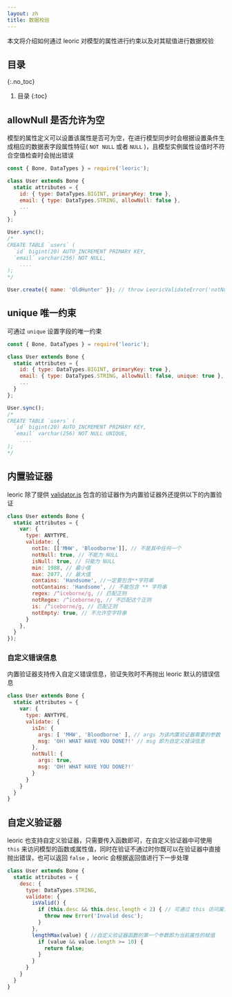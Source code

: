 ```yaml
---
layout: zh
title: 数据校验
---
```


本文将介绍如何通过 leoric 对模型的属性进行约束以及对其赋值进行数据校验

## 目录
{:.no_toc}

1. 目录
{:toc}

## allowNull 是否允许为空

模型的属性定义可以设置该属性是否可为空，在进行模型同步时会根据设置条件生成相应的数据表字段属性特征( `NOT NULL` 或者 `NULL` )，且模型实例属性设值时不符合空值检查时会抛出错误

```javascript
const { Bone, DataTypes } = require('leoric');

class User extends Bone {
  static attributes = {
    id: { type: DataTypes.BIGINT, primaryKey: true },
    email: { type: DataTypes.STRING, allowNull: false },
    ...
  }
};

User.sync();
/*
CREATE TABLE `users` (
  `id` bigint(20) AUTO_INCREMENT PRIMARY KEY,
  `email` varchar(256) NOT NULL,
	....
);
*/

User.create({ name: 'OldHunter' }); // throw LeoricValidateError('notNull'); email should not be null
```

## unique 唯一约束

可通过 `unique` 设置字段的唯一约束

```javascript
const { Bone, DataTypes } = require('leoric');

class User extends Bone {
  static attributes = {
    id: { type: DataTypes.BIGINT, primaryKey: true },
    email: { type: DataTypes.STRING, allowNull: false, unique: true },
    ...
  }
};

User.sync();
/*
CREATE TABLE `users` (
  `id` bigint(20) AUTO_INCREMENT PRIMARY KEY,
  `email` varchar(256) NOT NULL UNIQUE,
	....
);
*/
```

## 内置验证器

leoric 除了提供 [validator.js](https://github.com/validatorjs/validator.js) 包含的验证器作为内置验证器外还提供以下的内置验证

```javascript
class User extends Bone {
  static attributes = {
    var: {
      type: ANYTYPE,
      validate: {
        notIn: [['MHW', 'Bloodborne']], // 不是其中任何一个
        notNull: true, // 不能为 NULL
        isNull: true, // 只能为 NULL
        min: 1988, // 最小值
        max: 2077, // 最大值
        contains: 'Handsome', //一定要包含**字符串
        notContains: 'Handsome', // 不能包含 ** 字符串
        regex: /^iceborne/g, // 匹配正则
        notRegex: /^iceborne/g, // 不匹配这个正则
        is: /^iceborne/g, // 匹配正则
        notEmpty: true, // 不允许空字符串
      }
    },
  }
});
```

### 自定义错误信息

内置验证器支持传入自定义错误信息，验证失败时不再抛出 leoric 默认的错误信息

```javascript
class User extends Bone {
  static attributes = {
    var: {
      type: ANYTYPE,
      validate: {
        isIn: {
          args: [ 'MHW', 'Bloodborne' ], // args 为该内置验证器需要的参数
          msg: 'OH! WHAT HAVE YOU DONE?!' // msg 即为自定义错误信息
        },
        notNull: {
          args: true,
          msg: 'OH! WHAT HAVE YOU DONE?!'
        }
      }
    }
  }
}
```
## 自定义验证器
leoric 也支持自定义验证器，只需要传入函数即可，在自定义验证器中可使用 `this` 来访问模型的函数或属性值，同时在验证不通过时你既可以在验证器中直接抛出错误，也可以返回 `false` ，leoric 会根据返回值进行下一步处理
```javascript
class User extends Bone {
  static attributes = {
    desc: {
      type: DataTypes.STRING,
      validate: {
        isValid() {
          if (this.desc && this.desc.length < 2) { // 可通过 this 访问属性值
            throw new Error('Invalid desc');
          }
        },
        lengthMax(value) { //自定义验证器函数的第一个参数即为当前属性的赋值
          if (value && value.length >= 10) {
            return false;
          }
        }
      }
    }
  }
}
```
